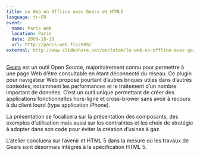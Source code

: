 ```yaml
---
title: Le Web en Offline avec Gears et HTML5
language: fr-FR
event:
  name: Paris Web
  location: Paris
  date: 2009-10-10
  url: http://paris-web.fr/2009/
external: http://www.slideshare.net/oncletom/le-web-en-offline-avec-gears-et-html5-2183309
---
```


[Gears](http://tools.google.com/gears/) est un outil Open Source, majoritairement connu pour permettre à une page Web d’être consultable en étant déconnecté du réseau. Ce plugin pour navigateur Web propose pourtant d’autres briques utiles dans d’autres contextes, notamment les performances et le traitement d’un nombre important de données. C’est un outil unique permettant de créer des applications fonctionnelles hors-ligne et cross-brower sans avoir à recours à du client lourd (type application iPhone).

La présentation se focalisera sur la présentation des composants, des exemples d’utilisation mais aussi sur les contraintes et les choix de stratégie à adopter dans son code pour éviter la création d’usines à gaz.

L’atelier concluera sur l’avenir et HTML 5 dans la mesure où les travaux de Gears sont désormais intégrés à la spécification HTML 5.